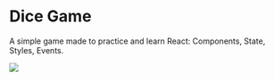 # Dice Game

A simple game made to practice and learn React: Components, State, Styles, Events.

![](https://i.imgur.com/qB4E4Il.png)

